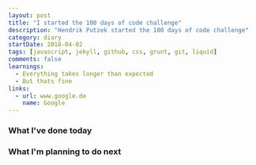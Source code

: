 ```yaml
---
layout: post
title: "I started the 100 days of code challenge"
description: "Hendrik Putzek started the 100 days of code challenge"
category: diary
startDate: 2018-04-02
tags: [javascript, jekyll, github, css, grunt, git, liquid]
comments: false
learnings: 
  - Everything takes longer than expected
  - But thats fine
links:
  - url: www.google.de
    name: Google
---
```


### What I've done today

### What I'm planning to do next
